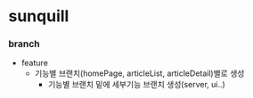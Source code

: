 # sunquill

### branch 
- feature
  - 기능별 브랜치(homePage, articleList, articleDetail)별로 생성
    - 기능별 브랜치 밑에 세부기능 브랜치 생성(server, ui..)
